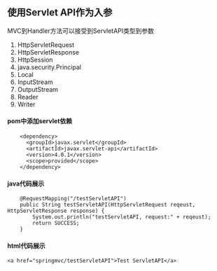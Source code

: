 ## 使用Servlet API作为入参
MVC到Handler方法可以接受到ServletAPI类型到参数
1. HttpServletRequest
2. HttpServletResponse
3. HttpSession
4. java.security.Principal
5. Local
6. InputStream
7. OutputStream
8. Reader
9. Writer

#### pom中添加servlet依赖
```
    <dependency>
      <groupId>javax.servlet</groupId>
      <artifactId>javax.servlet-api</artifactId>
      <version>4.0.1</version>
      <scope>provided</scope>
    </dependency>
```

#### java代码展示
```
    @RequestMapping("/testServletAPI")
    public String testServletAPI(HttpServletRequest reqeust, HttpServletResponse response) {
        System.out.println("testServletAPI, request:" + reqeust);
        return SUCCESS;
    }
```
#### html代码展示
```
<a href="springmvc/testServletAPI">Test ServletAPI</a>
```